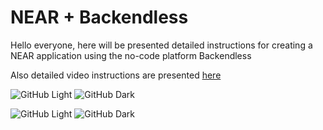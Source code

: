 # NEAR + Backendless

Hello everyone, here will be presented detailed instructions for creating a NEAR application using the no-code platform Backendless

Also detailed video instructions are presented [here](https://www.youtube.com/watch?v=znv3wAwaavk&list=PL8baReAWcc9tUdzaFaaLo7Q5uGeEs8ert)

![GitHub Light](https://cryptologos.cc/logos/near-protocol-near-logo.png#gh-dark-mode-only)
![GitHub Dark](https://github.com/github-dark.png#gh-light-mode-only)

![GitHub Light](https://cryptologos.cc/logos/near-protocol-near-logo.png#gh-light-mode-only) ![GitHub Dark](https://crypto-central.io/library/uploads/near-protocol-logo-w.png#gh-dark-mode-only)